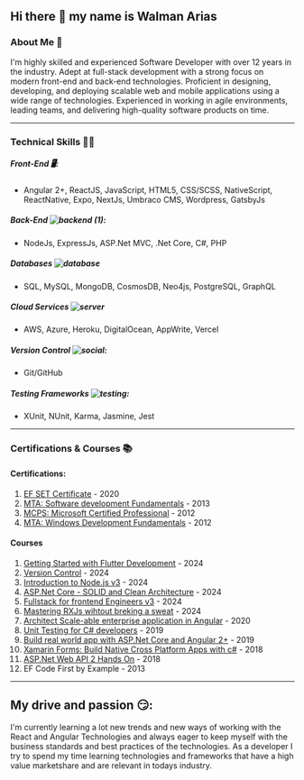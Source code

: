 ## Hi there 👋 my name is **Walman Arias**

### About Me 🧐

I'm highly skilled and experienced Software Developer with over 12 years in the industry. Adept at full-stack development with a strong focus on modern front-end and back-end technologies. 
Proficient in designing, developing, and deploying scalable web and mobile applications using a wide range of technologies. Experienced in working in agile environments, leading teams, and delivering high-quality software products on time.

----------------------

### Technical Skills 🧑‍💻

##### Front-End 🖥️:

- Angular 2+, ReactJS, JavaScript, HTML5, CSS/SCSS, NativeScript, ReactNative, Expo, NextJs, Umbraco CMS, Wordpress, GatsbyJs

##### Back-End ![backend (1)](https://github.com/user-attachments/assets/7205892a-cf8a-4475-babe-9ddc1ff38885):


- NodeJs, ExpressJs, ASP.Net MVC, .Net Core, C#, PHP

##### Databases ![database](https://github.com/user-attachments/assets/51c6ebc2-16c1-4539-8a3c-6185b6861f2e)


- SQL, MySQL, MongoDB, CosmosDB, Neo4js, PostgreSQL, GraphQL

##### Cloud Services ![server](https://github.com/user-attachments/assets/eb317784-b71a-42d0-84de-2bba017fdd70)


- AWS, Azure, Heroku, DigitalOcean, AppWrite, Vercel

##### Version Control ![social](https://github.com/user-attachments/assets/92f7b6c4-9142-4dd0-a7fa-a707ce879183):

- Git/GitHub

##### Testing Frameworks ![testing](https://github.com/user-attachments/assets/a5675a56-40d3-4fb5-885e-af65ea6be152):


- XUnit, NUnit, Karma, Jasmine, Jest

------------------

### Certifications & Courses 📚

#### Certifications:

1. [EF SET Certificate](https://cert.efset.org/pPYw6x) - 2020
2. [MTA: Software development Fundamentals](https://learn.microsoft.com/en-us/users/walmanarias/credentials/certification-o-/mta-software-development-fundamentals?tab=credentials-tab) - 2013
3. [MCPS: Microsoft Certified Professional](https://learn.microsoft.com/en-us/users/walmanarias/credentials/certification-o-/nouid.1519?tab=credentials-tab) - 2012
4. [MTA: Windows Development Fundamentals](https://learn.microsoft.com/en-us/users/walmanarias/credentials/certification-o-/nouid.1317?tab=credentials-tab) - 2012

#### Courses

1. [Getting Started with Flutter Development](https://www.coursera.org/account/accomplishments/verify/C9PHQJWPWAFI?utm_source=link&utm_medium=certificate&utm_content=cert_image&utm_campaign=sharing_cta&utm_product=course) - 2024
2. [Version Control](https://www.coursera.org/account/accomplishments/verify/J2BIJ60I2KAN) - 2024
3. [Introduction to Node.js v3](https://frontendmasters.com/u/walmanarias/) - 2024
4. [ASP.Net Core - SOLID and Clean Architecture](https://ude.my/UC-2d382e8d-e704-4ded-8cd2-931b69ae1146) - 2024
5. [Fullstack for frontend Engineers v3](https://frontendmasters.com/u/walmanarias/) - 2024
6. [Mastering RXJs wihtout breking a sweat](https://ude.my/UC-11a89bfc-83b4-493b-95a7-831e76cb0777) - 2024
7. [Architect Scale-able enterprise application in Angular](https://www.udemy.com/certificate/UC-df1b4546-fff8-49e8-8d43-81aa1b5ff410/) - 2020
8. [Unit Testing for C# developers](https://www.udemy.com/certificate/UC-DRFWQEKE/) - 2019
9. [Build real world app with ASP.Net Core and Angular 2+](https://www.udemy.com/certificate/UC-MZ2E4XXQ/) - 2019
10. [Xamarin Forms: Build Native Cross Platform Apps with c#](https://www.udemy.com/certificate/UC-B3TY4O0N/) - 2018
11. [ASP.Net Web API 2 Hands On](https://www.udemy.com/certificate/UC-KR508Y4G/) - 2018
12. EF Code First by Example - 2013

------------------------------

## My drive and passion 😏:

I'm currently learning a lot new trends and new ways of working with the React and Angular Technologies and always eager to keep myself with the business standards and best practices of the technologies. As a developer I try to spend my time learning technologies and frameworks that have a high value marketshare and are relevant in todays industry.
